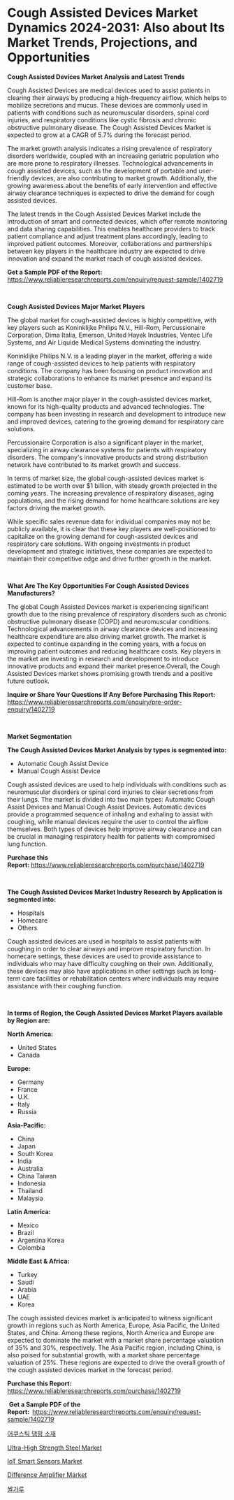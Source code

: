 <p><h1>Cough Assisted Devices Market Dynamics 2024-2031: Also about Its Market Trends, Projections, and Opportunities</h1></p><p><strong>Cough Assisted Devices Market Analysis and Latest Trends</strong></p>
<p><p>Cough Assisted Devices are medical devices used to assist patients in clearing their airways by producing a high-frequency airflow, which helps to mobilize secretions and mucus. These devices are commonly used in patients with conditions such as neuromuscular disorders, spinal cord injuries, and respiratory conditions like cystic fibrosis and chronic obstructive pulmonary disease. The Cough Assisted Devices Market is expected to grow at a CAGR of 5.7% during the forecast period.</p><p>The market growth analysis indicates a rising prevalence of respiratory disorders worldwide, coupled with an increasing geriatric population who are more prone to respiratory illnesses. Technological advancements in cough assisted devices, such as the development of portable and user-friendly devices, are also contributing to market growth. Additionally, the growing awareness about the benefits of early intervention and effective airway clearance techniques is expected to drive the demand for cough assisted devices.</p><p>The latest trends in the Cough Assisted Devices Market include the introduction of smart and connected devices, which offer remote monitoring and data sharing capabilities. This enables healthcare providers to track patient compliance and adjust treatment plans accordingly, leading to improved patient outcomes. Moreover, collaborations and partnerships between key players in the healthcare industry are expected to drive innovation and expand the market reach of cough assisted devices.</p></p>
<p><strong>Get a Sample PDF of the Report:&nbsp;</strong> <a href="https://www.reliableresearchreports.com/enquiry/request-sample/1402719">https://www.reliableresearchreports.com/enquiry/request-sample/1402719</a></p>
<p>&nbsp;</p>
<p><strong>Cough Assisted Devices Major Market Players</strong></p>
<p><p>The global market for cough-assisted devices is highly competitive, with key players such as Koninklijke Philips N.V., Hill-Rom, Percussionaire Corporation, Dima Italia, Emerson, United Hayek Industries, Ventec Life Systems, and Air Liquide Medical Systems dominating the industry.</p><p>Koninklijke Philips N.V. is a leading player in the market, offering a wide range of cough-assisted devices to help patients with respiratory conditions. The company has been focusing on product innovation and strategic collaborations to enhance its market presence and expand its customer base.</p><p>Hill-Rom is another major player in the cough-assisted devices market, known for its high-quality products and advanced technologies. The company has been investing in research and development to introduce new and improved devices, catering to the growing demand for respiratory care solutions.</p><p>Percussionaire Corporation is also a significant player in the market, specializing in airway clearance systems for patients with respiratory disorders. The company's innovative products and strong distribution network have contributed to its market growth and success.</p><p>In terms of market size, the global cough-assisted devices market is estimated to be worth over $1 billion, with steady growth projected in the coming years. The increasing prevalence of respiratory diseases, aging populations, and the rising demand for home healthcare solutions are key factors driving the market growth.</p><p>While specific sales revenue data for individual companies may not be publicly available, it is clear that these key players are well-positioned to capitalize on the growing demand for cough-assisted devices and respiratory care solutions. With ongoing investments in product development and strategic initiatives, these companies are expected to maintain their competitive edge and drive further growth in the market.</p></p>
<p>&nbsp;</p>
<p><strong>What Are The Key Opportunities For Cough Assisted Devices Manufacturers?</strong></p>
<p><p>The global Cough Assisted Devices market is experiencing significant growth due to the rising prevalence of respiratory disorders such as chronic obstructive pulmonary disease (COPD) and neuromuscular conditions. Technological advancements in airway clearance devices and increasing healthcare expenditure are also driving market growth. The market is expected to continue expanding in the coming years, with a focus on improving patient outcomes and reducing healthcare costs. Key players in the market are investing in research and development to introduce innovative products and expand their market presence.Overall, the Cough Assisted Devices market shows promising growth trends and a positive future outlook.</p></p>
<p><strong>Inquire or Share Your Questions If Any Before Purchasing This Report:</strong> <a href="https://www.reliableresearchreports.com/enquiry/pre-order-enquiry/1402719">https://www.reliableresearchreports.com/enquiry/pre-order-enquiry/1402719</a></p>
<p>&nbsp;</p>
<p><strong>Market Segmentation</strong></p>
<p><strong>The Cough Assisted Devices Market Analysis by types is segmented into:</strong></p>
<p><ul><li>Automatic Cough Assist Device</li><li>Manual Cough Assist Device</li></ul></p>
<p><p>Cough assisted devices are used to help individuals with conditions such as neuromuscular disorders or spinal cord injuries to clear secretions from their lungs. The market is divided into two main types: Automatic Cough Assist Devices and Manual Cough Assist Devices. Automatic devices provide a programmed sequence of inhaling and exhaling to assist with coughing, while manual devices require the user to control the airflow themselves. Both types of devices help improve airway clearance and can be crucial in managing respiratory health for patients with compromised lung function.</p></p>
<p><strong>Purchase this Report:&nbsp;</strong><a href="https://www.reliableresearchreports.com/purchase/1402719">https://www.reliableresearchreports.com/purchase/1402719</a></p>
<p>&nbsp;</p>
<p><strong>The Cough Assisted Devices Market Industry Research by Application is segmented into:</strong></p>
<p><ul><li>Hospitals</li><li>Homecare</li><li>Others</li></ul></p>
<p><p>Cough assisted devices are used in hospitals to assist patients with coughing in order to clear airways and improve respiratory function. In homecare settings, these devices are used to provide assistance to individuals who may have difficulty coughing on their own. Additionally, these devices may also have applications in other settings such as long-term care facilities or rehabilitation centers where individuals may require assistance with their coughing function.</p></p>
<p>&nbsp;</p>
<p><strong>In terms of Region, the Cough Assisted Devices Market Players available by Region are:</strong></p>
<p>
    <p> <strong> North America: </strong>
        <ul>
            <li>United States</li>
            <li>Canada</li>
        </ul>
        </p> 
    <p> <strong> Europe: </strong>
        <ul>
            <li>Germany</li>
            <li>France</li>
            <li>U.K.</li>
            <li>Italy</li>
            <li>Russia</li>
        </ul>
        </p> 
    <p> <strong> Asia-Pacific: </strong>
        <ul>
            <li>China</li>
            <li>Japan</li>
            <li>South Korea</li>
            <li>India</li>
            <li>Australia</li>
            <li>China Taiwan</li>
            <li>Indonesia</li>
            <li>Thailand</li>
            <li>Malaysia</li>
        </ul>
        </p> 
    <p> <strong> Latin America: </strong>
        <ul>
            <li>Mexico</li>
            <li>Brazil</li>
            <li>Argentina Korea</li>
            <li>Colombia</li>
        </ul>
        </p> 
    <p> <strong> Middle East & Africa: </strong>
        <ul>
            <li>Turkey</li>
            <li>Saudi</li>
            <li>Arabia</li>
            <li>UAE</li>
            <li>Korea</li>
        </ul>
    </p>
    </p>
<p><p>The cough assisted devices market is anticipated to witness significant growth in regions such as North America, Europe, Asia Pacific, the United States, and China. Among these regions, North America and Europe are expected to dominate the market with a market share percentage valuation of 35% and 30%, respectively. The Asia Pacific region, including China, is also poised for substantial growth, with a market share percentage valuation of 25%. These regions are expected to drive the overall growth of the cough assisted devices market in the forecast period.</p></p>
<p><strong>Purchase this Report: </strong><a href="https://www.reliableresearchreports.com/purchase/1402719">https://www.reliableresearchreports.com/purchase/1402719</a></p>
<p>&nbsp;<strong>Get a Sample PDF of the Report:&nbsp;&nbsp;</strong><a href="https://www.reliableresearchreports.com/enquiry/request-sample/1402719">https://www.reliableresearchreports.com/enquiry/request-sample/1402719</a></p>
<p><strong></strong></p>
<p><p><a href="https://medium.com/@dimitrishawkinswaynenp91rgz/%EC%9D%8C%ED%96%A5-%EA%B0%90%EC%87%A0-%EC%86%8C%EC%9E%AC-%EC%8B%9C%EC%9E%A5-%EC%A0%90%EC%9C%A0%EC%9C%A8-%EB%B3%80%ED%99%94-%EB%B0%8F-%EC%8B%9C%EC%9E%A5-%EC%84%B1%EC%9E%A5-%EC%B6%94%EC%9D%B4-2024-2031-edd25fdfaefe">어쿠스틱 댐핑 소재</a></p><p><a href="https://noble-drawer-34c.notion.site/Ultra-High-Strength-Steel-Market-Size-Market-Share-and-Global-Market-Analysis-Report-2024-2031-e3b717b27a7f45898587086bd5f3b92b">Ultra-High Strength Steel Market</a></p><p><a href="https://fearless-okapi-6c8.notion.site/IoT-Smart-Sensors-Market-Size-Growth-and-Forecast-from-2024-2031-a566cd0f44864a4f8e68a27ba55be730">IoT Smart Sensors Market</a></p><p><a href="https://view.publitas.com/reportprime-1/difference-amplifier-market-size-growth-and-forecast-from-2024-2031/">Difference Amplifier Market</a></p><p><a href="https://medium.com/@tyrelvezina0vc2ayv1ss8syx/%EC%8C%80%EA%B0%80%EB%A3%A8-%EC%8B%9C%EC%9E%A5-%EA%B7%9C%EB%AA%A8%EB%8A%94-%EA%B8%80%EB%A1%9C%EB%B2%8C-%EC%82%B0%EC%97%85%EC%97%90%EC%84%9C-%EC%B5%9C%EA%B3%A0%EC%9D%98-%EB%A7%88%EC%BC%80%ED%8C%85-%EC%B1%84%EB%84%90%EC%9D%84-%EB%B3%B4%EC%97%AC%EC%A4%8D%EB%8B%88%EB%8B%A4-33ca6e38f5a1">쌀가루</a></p></p>